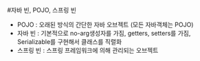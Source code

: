 #자바 빈, POJO, 스프링 빈

- POJO : 오래된 방식의 간단한 자바 오브젝트 (모든 자바객체는 POJO)
- 자바 빈 : 기본적으로 no-arg생성자를 가짐, getters, setters를 가짐, Serializable를 구현해서 클래스를 직렬화
- 스프링 빈 : 스프링 프레임워크에 의해 관리되는 오브젝트
